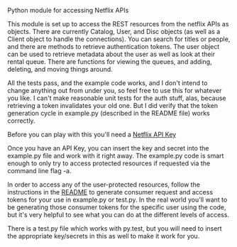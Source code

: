 Python module for accessing Netflix APIs

This module is set up to access the REST resources from the netflix APIs as objects.  There are currently Catalog, User, and Disc objects (as well as a Client object to handle the connections).  You can search for titles or people, and there are methods to retrieve authentication tokens.  The user object can be used to retrieve metadata about the user as well as look at their rental queue.  There are functions for viewing the queues, and adding, deleting, and moving things around.

All the tests pass, and the example code works, and I don't intend to change anything out from under you, so feel free to use this for whatever you like. I can't make reasonable unit tests for the auth stuff, alas, because retrieving a token invalidates your old one.  But I did verify that the token generation cycle in example.py (described in the README file) works correctly.

Before you can play with this you'll need a <a href='http://developer.netflix.com/'>Netflix API Key</a>

Once you have an API Key, you can insert the key and secret into the example.py file and work with it right away.  The example.py code is smart enough to only try to access protected resources if requested via the command line flag -a.

In order to access any of the user-protected resources, follow the instructions in the <a href='http://code.google.com/p/pyflix/source/browse/trunk/README'>README</a> to generate consumer request and access tokens for your use in example.py or test.py.  In the real world you'll want to be generating those consumer tokens for the specific user using the code, but it's very helpful to see what you can do at the different levels of access.

There is a test.py file which works with py.test, but you will need to insert the appropriate key/secrets in this as well to make it work for you.
